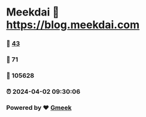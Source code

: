 # Meekdai :link: https://blog.meekdai.com 
### :page_facing_up: [43](https://blog.meekdai.com/tag.html) 
### :speech_balloon: 71 
### :hibiscus: 105628 
### :alarm_clock: 2024-04-02 09:30:06 
### Powered by :heart: [Gmeek](https://github.com/Meekdai/Gmeek)
